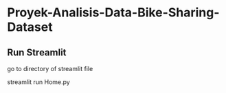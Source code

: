 # Proyek-Analisis-Data-Bike-Sharing-Dataset

## Run Streamlit
go to directory of streamlit file

streamlit run Home.py
